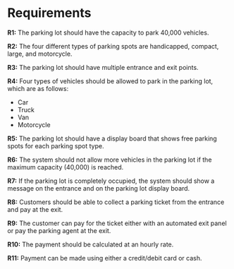 # Requirements

**R1:** The parking lot should have the capacity to park 40,000 vehicles.

**R2:** The four different types of parking spots are handicapped, compact, large, and motorcycle.

**R3:** The parking lot should have multiple entrance and exit points.

**R4:** Four types of vehicles should be allowed to park in the parking lot, which are as follows:
* Car 
* Truck
* Van 
* Motorcycle

**R5:** The parking lot should have a display board that shows free parking spots for each parking spot type.

**R6:** The system should not allow more vehicles in the parking lot if the maximum capacity (40,000) is reached.

**R7:** If the parking lot is completely occupied, the system should show a message on the entrance and on the parking lot display board.

**R8:** Customers should be able to collect a parking ticket from the entrance and pay at the exit.

**R9:** The customer can pay for the ticket either with an automated exit panel or pay the parking agent at the exit.

**R10:** The payment should be calculated at an hourly rate.

**R11:** Payment can be made using either a credit/debit card or cash.




